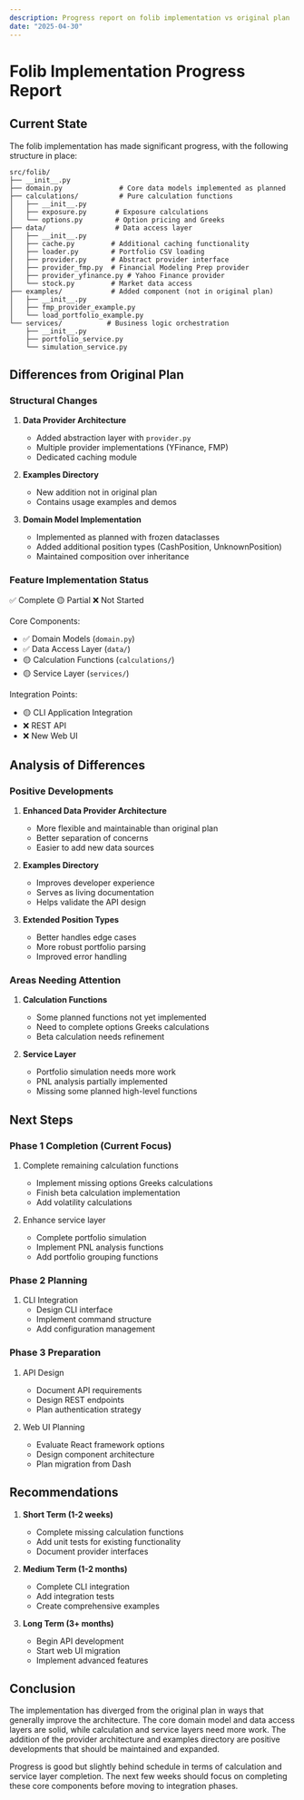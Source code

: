```yaml
---
description: Progress report on folib implementation vs original plan
date: "2025-04-30"
---
```


# Folib Implementation Progress Report

## Current State

The folib implementation has made significant progress, with the following structure in place:

```
src/folib/
├── __init__.py
├── domain.py              # Core data models implemented as planned
├── calculations/          # Pure calculation functions
│   ├── __init__.py
│   ├── exposure.py       # Exposure calculations
│   └── options.py        # Option pricing and Greeks
├── data/                 # Data access layer
│   ├── __init__.py
│   ├── cache.py         # Additional caching functionality
│   ├── loader.py        # Portfolio CSV loading
│   ├── provider.py      # Abstract provider interface
│   ├── provider_fmp.py  # Financial Modeling Prep provider
│   ├── provider_yfinance.py # Yahoo Finance provider
│   └── stock.py         # Market data access
├── examples/            # Added component (not in original plan)
│   ├── __init__.py
│   ├── fmp_provider_example.py
│   └── load_portfolio_example.py
└── services/           # Business logic orchestration
    ├── __init__.py
    ├── portfolio_service.py
    └── simulation_service.py
```

## Differences from Original Plan

### Structural Changes

1. **Data Provider Architecture**
   - Added abstraction layer with `provider.py`
   - Multiple provider implementations (YFinance, FMP)
   - Dedicated caching module

2. **Examples Directory**
   - New addition not in original plan
   - Contains usage examples and demos

3. **Domain Model Implementation**
   - Implemented as planned with frozen dataclasses
   - Added additional position types (CashPosition, UnknownPosition)
   - Maintained composition over inheritance

### Feature Implementation Status

✅ Complete
🟡 Partial
❌ Not Started

Core Components:
- ✅ Domain Models (`domain.py`)
- ✅ Data Access Layer (`data/`)
- 🟡 Calculation Functions (`calculations/`)
- 🟡 Service Layer (`services/`)

Integration Points:
- 🟡 CLI Application Integration
- ❌ REST API
- ❌ New Web UI

## Analysis of Differences

### Positive Developments

1. **Enhanced Data Provider Architecture**
   - More flexible and maintainable than original plan
   - Better separation of concerns
   - Easier to add new data sources

2. **Examples Directory**
   - Improves developer experience
   - Serves as living documentation
   - Helps validate the API design

3. **Extended Position Types**
   - Better handles edge cases
   - More robust portfolio parsing
   - Improved error handling

### Areas Needing Attention

1. **Calculation Functions**
   - Some planned functions not yet implemented
   - Need to complete options Greeks calculations
   - Beta calculation needs refinement

2. **Service Layer**
   - Portfolio simulation needs more work
   - PNL analysis partially implemented
   - Missing some planned high-level functions

## Next Steps

### Phase 1 Completion (Current Focus)
1. Complete remaining calculation functions
   - Implement missing options Greeks calculations
   - Finish beta calculation implementation
   - Add volatility calculations

2. Enhance service layer
   - Complete portfolio simulation
   - Implement PNL analysis functions
   - Add portfolio grouping functions

### Phase 2 Planning
1. CLI Integration
   - Design CLI interface
   - Implement command structure
   - Add configuration management

### Phase 3 Preparation
1. API Design
   - Document API requirements
   - Design REST endpoints
   - Plan authentication strategy

2. Web UI Planning
   - Evaluate React framework options
   - Design component architecture
   - Plan migration from Dash

## Recommendations

1. **Short Term (1-2 weeks)**
   - Complete missing calculation functions
   - Add unit tests for existing functionality
   - Document provider interfaces

2. **Medium Term (1-2 months)**
   - Complete CLI integration
   - Add integration tests
   - Create comprehensive examples

3. **Long Term (3+ months)**
   - Begin API development
   - Start web UI migration
   - Implement advanced features

## Conclusion

The implementation has diverged from the original plan in ways that generally improve the architecture. The core domain model and data access layers are solid, while calculation and service layers need more work. The addition of the provider architecture and examples directory are positive developments that should be maintained and expanded.

Progress is good but slightly behind schedule in terms of calculation and service layer completion. The next few weeks should focus on completing these core components before moving to integration phases.
